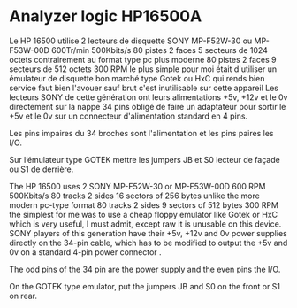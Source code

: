 # Analyzer logic HP16500A

Le HP 16500 utilise 2 lecteurs de disquette SONY MP-F52W-30 ou MP-F53W-00D 600Tr/min 500Kbits/s 80 pistes 2 faces 5 secteurs de 1024 octets
contrairement au format type pc plus moderne 80 pistes 2 faces 9 secteurs de 512 octets 300 RPM le plus simple pour moi était d'utiliser un émulateur de disquette bon marché type Gotek ou HxC qui rends bien service faut bien l'avouer sauf brut c'est inutilisable sur cette appareil Les lecteurs SONY de cette génération ont leurs alimentations +5v, +12v et le 0v directement sur la nappe 34 pins obligé de faire un adaptateur pour sortir le +5v et le 0v sur un connecteur d'alimentation standard en 4 pins.

Les pins impaires du 34 broches sont l'alimentation et les pins paires les I/O.

Sur l’émulateur type GOTEK mettre les jumpers JB et S0 lecteur de façade ou S1 de derrière.

The HP 16500 uses 2 SONY MP-F52W-30 or MP-F53W-00D 600 RPM 500Kbits/s 80 tracks 2 sides 16 sectors of 256 bytes
unlike the more modern pc-type format 80 tracks 2 sides 9 sectors of 512 bytes 300 RPM  the simplest for me was to use a 
cheap floppy emulator like Gotek or HxC which is very useful, I must admit, except raw it is unusable on this device. 
SONY players of this generation have their +5v, +12v and 0v power supplies directly on the 34-pin cable, which has to 
be modified to output the +5v and 0v on a standard 4-pin power connector .

The odd pins of the 34 pin are the power supply and the even pins the I/O.

On the GOTEK type emulator, put the jumpers JB and S0 on the front or S1 on rear.



